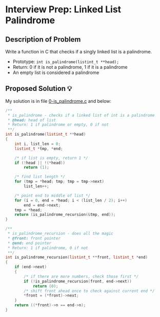 # Interview Prep: Linked List Palindrome

## Description of Problem

Write a function in C that checks if a singly linked list is a palindrome.
* Prototype: `int is_palindrome(listint_t **head);`
* Return: 0 if it is not a palindrome, 1 if it is a palindrome
* An empty list is considered a palindrome

## Proposed Solution 💡

My solution is in file [0-is_palindrome.c](./0-is_palindrome.c) and below:

```C++
/**
 * is_palindrome - checks if a linked list of int is a palindrome
 * @head: head of list
 * Return: 1 if palindrome or empty, 0 if not
 **/
int is_palindrome(listint_t **head)
{
	int i, list_len = 0;
	listint_t *tmp, *end;

	/* if list is empty, return 1 */
	if (!head || !(*head))
		return (1);

	/* find list length */
	for (tmp = *head; tmp; tmp = tmp->next)
		list_len++;

	/* point end to middle of list */
	for (i = 0, end = *head; i < (list_len / 2); i++)
		end = end->next;
	tmp = *head;
	return (is_palindrome_recursion(&tmp, end));
}

/**
 * is_palindrome_recursion - does all the magic
 * @front: front pointer
 * @end: end pointer
 * Return: 1 if palindrome, 0 if not
 **/
int is_palindrome_recursion(listint_t **front, listint_t *end)
{
	if (end->next)
	{
		/* if there are more numbers, check those first */
		if (!is_palindrome_recursion(front, end->next))
			return (0);
		/* shift front ahead once to check against current end */
		*front = (*front)->next;
	}
	return ((*front)->n == end->n);
}
```
